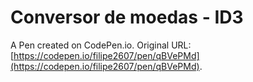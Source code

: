 # Conversor de moedas - ID3

A Pen created on CodePen.io. Original URL: [https://codepen.io/filipe2607/pen/qBVePMd](https://codepen.io/filipe2607/pen/qBVePMd).



